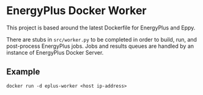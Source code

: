 # EnergyPlus Docker Worker

This project is based around the latest Dockerfile for EnergyPlus and Eppy.

There are stubs in `src/worker.py` to be completed in order to build, run,
and post-process EnergyPlus jobs. Jobs and results queues are handled by an 
instance of EnergyPlus Docker Server.


## Example

```
docker run -d eplus-worker <host ip-address>
```
